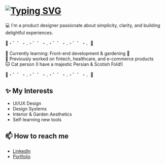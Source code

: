 # <a href="https://git.io/typing-svg"><img src="https://readme-typing-svg.herokuapp.com?font=Montserrat&weight=600&size=24&duration=5002&pause=1000&color=E0F3FF&width=435&lines=Hi+there+%F0%9F%91%8B+I'm+Ice!" alt="Typing SVG" /></a>

💻 I'm a product designer passionate about simplicity, clarity, and building delightful experiences.

🌷・゜゜・．・゜゜・．・゜゜・．・゜゜・．🌷  

🌱 Currently learning: Front-end development & gardening 🌿  
💼 Previously worked on fintech, healthcare, and e-commerce products  
🐱 Cat person (I have a majestic Persian & Scotish Fold!)  

🌷・゜゜・．・゜゜・．・゜゜・．・゜゜・．🌷  

## ✨ My Interests
- UI/UX Design
- Design Systems
- Interior & Garden Aesthetics
- Self-learning new tools

## 📫 How to reach me
- [LinkedIn](https://www.linkedin.com/in/izesudarat/)
- [Portfolio](https://izesudarat.myportfolio.com)


